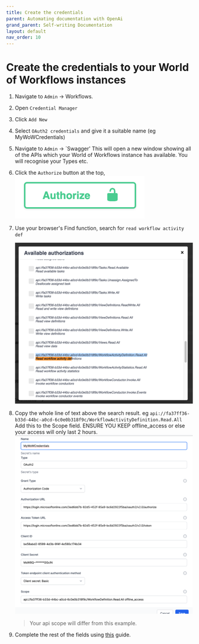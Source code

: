 ```yaml
---
title: Create the credentials
parent: Automating documentation with OpenAi
grand_parent: Self-writing Documentation
layout: default
nav_order: 10
---
```


# Create the credentials to your World of Workflows instances

1. Navigate to `Admin` -> Workflows. 
2. Open `Credential Manager`
3. Click `Add New`
4. Select `OAuth2 credentials` and give it a suitable name (eg MyWoWCredentials)

5. Navigate to `Admin` -> `Swagger' This will open a new window showing all of the APIs which your World of Workflows instance has available.  You will recognise your Types etc.
6. Click the `Authorize` button at the top, ![](../images/2024-08-06-14-45-08.png)
7. Use your browser's Find function, search for `read workflow activity def`  
  
   ![](../images/2024-08-06-14-45-49.png)
8. Copy the whole line of text above the search result.  eg 
`api://fa37ff36-b33d-44bc-a0cd-6c0e0b318f9c/WorkflowActivityDefinition.Read.All`
Add this to the Scope field.  ENSURE YOU KEEP offline_access or else your access will only last 2 hours.
    ![](../images/2024-08-06-14-46-57.png)
    > Your api scope will differ from this example.
9. Complete the rest of the fields using [this](../24_reference/access-graphapi.html/#required-information) guide.
